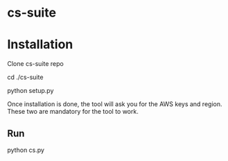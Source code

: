 # cs-suite
# Installation #
Clone cs-suite repo

cd ./cs-suite

python setup.py

Once installation is done, the tool will ask you for the AWS keys and region. These two are mandatory for the tool to work.

## Run ##
python cs.py
